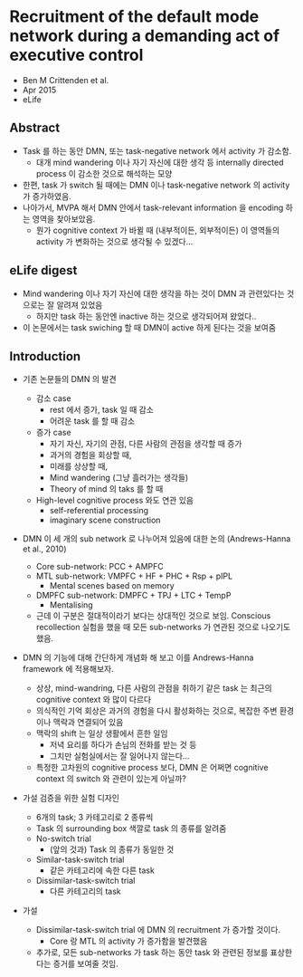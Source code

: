 # Recruitment of the default mode network during a demanding act of executive control

* Ben M Crittenden et al.
* Apr 2015
* eLife



## Abstract

* Task 를 하는 동안 DMN, 또는 task-negative network 에서 activity 가 감소함.
  * 대개 mind wandering 이나 자기 자신에 대한 생각 등 internally directed process 이 감소한 것으로 해석하는 모양
* 한편, task 가 switch 될 때에는 DMN 이나 task-negative network 의 activity 가 증가하였음.
* 나아가서, MVPA 해서 DMN 안에서 task-relevant information 을 encoding 하는 영역을 찾아보았음.
  * 뭔가 cognitive context 가 바뀔 때 (내부적이든, 외부적이든) 이 영역들의 activity 가 변화하는 것으로 생각될 수 있겠다...



## eLife digest

* Mind wandering 이나 자기 자신에 대한 생각을 하는 것이 DMN 과 관련있다는 것으로는 잘 알려져 있었음
  * 하지만 task 하는 동안엔 inactive 하는 것으로 생각되어져 왔었다..
* 이 논문에서는 task swiching 할 때 DMN이 active 하게 된다는 것을 보여줌



## Introduction

* 기존 논문들의 DMN 의 발견
  * 감소 case
    * rest 에서 증가, task 일 때 감소
    * 어려운 task 를 할 때 감소
  * 증가 case
    * 자기 자신, 자기의 관점, 다른 사람의 관점을 생각할 때 증가
    * 과거의 경험을 회상할 때,
    * 미래를 상상할 때,
    * Mind wandering (그냥 흘러가는 생각들)
    * Theory of mind 의 taks 를 할 때
  * High-level cognitive process 와도 연관 있음
    * self-referential processing
    * imaginary scene construction

* DMN 이 세 개의 sub network 로 나누어져 있음에 대한 논의 (Andrews-Hanna et al., 2010)
  * Core sub-network: PCC + AMPFC
  * MTL sub-network: VMPFC + HF + PHC + Rsp + pIPL
    * Mental scenes based on memory
  * DMPFC sub-network: DMPFC + TPJ + LTC + TempP
    * Mentalising
  * 근데 이 구분은 절대적이라기 보다는 상대적인 것으로 보임. Conscious recollection 실험을 했을 때 모든 sub-networks 가 연관된 것으로 나오기도 했음.
* DMN 의 기능에 대해 간단하게 개념화 해 보고 이를 Andrews-Hanna framework 에 적용해보자.
  * 상상, mind-wandring, 다른 사람의 관점을 취하기 같은 task 는 최근의 cognitive context 와 많이 다르다
  * 의식적인 기억 회상은 과거의 경험을 다시 활성화하는 것으로, 복잡한 주변 환경이나 맥락과 연결되어 있음
  * 맥락의 shift 는 일상 생활에서 흔한 일임
    * 저녁 요리를 하다가 손님의 전화를 받는 것 등
    * 그치만 실험실에서는 잘 일어나지 않는다...
  * 특정한 고차원의 cognitive process 보다, DMN 은 어쩌면 cognitive context 의 switch 와 관련이 있는게 아닐까?
* 가설 검증을 위한 실험 디자인
  * 6개의 task; 3 카테고리로 2 종류씩
  * Task 의 surrounding box 색깔로 task 의 종류를 알려줌
  * No-switch trial
    * (앞의 것과) Task 의 종류가 동일한 것
  * Similar-task-switch trial
    * 같은 카테고리에 속한 다른 task
  * Dissimilar-task-switch trial
    * 다른 카테고리의 task
* 가설
  * Dissimilar-task-switch trial 에 DMN 의 recruitment 가 증가할 것이다.
    * Core 랑 MTL 의 activity 가 증가함을 발견했음
  * 추가로, 모든 sub-networks 가 task 하는 동안 task 와 관련된 정보를 표상한다는 증거를 보여줄 것임.

